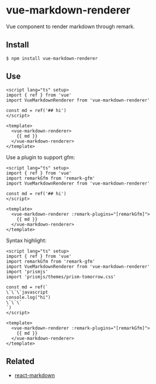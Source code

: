 # vue-markdown-renderer

Vue component to render markdown through remark.

## Install

```shell
$ npm install vue-markdown-renderer
```

## Use

```vue
<script lang="ts" setup>
import { ref } from 'vue'
import VueMarkdownRenderer from 'vue-markdown-renderer'

const md = ref('## hi')
</script>

<template>
  <vue-markdown-renderer>
    {{ md }}
  </vue-markdown-renderer>
</template>
```

Use a plugin to support gfm:

```vue
<script lang="ts" setup>
import { ref } from 'vue'
import remarkGfm from 'remark-gfm'
import VueMarkdownRenderer from 'vue-markdown-renderer'

const md = ref('## hi')
</script>

<template>
  <vue-markdown-renderer :remark-plugins="[remarkGfm]">
    {{ md }}
  </vue-markdown-renderer>
</template>
```

Syntax highlight:

```vue
<script lang="ts" setup>
import { ref } from 'vue'
import remarkGfm from 'remark-gfm'
import VueMarkdownRenderer from 'vue-markdown-renderer'
import 'prismjs'
import 'prismjs/themes/prism-tomorrow.css'

const md = ref(`
\`\`\`javascript
console.log("hi")
\`\`\`
`)
</script>

<template>
  <vue-markdown-renderer :remark-plugins="[remarkGfm]">
    {{ md }}
  </vue-markdown-renderer>
</template>
```

## Related

- [react-markdown](https://github.com/remarkjs/react-markdown)
